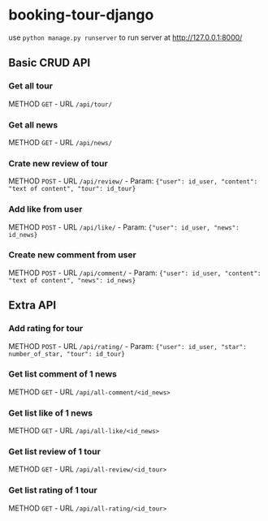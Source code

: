 # booking-tour-django

use `python manage.py runserver` to run server at http://127.0.0.1:8000/

## Basic CRUD API
### Get all tour
METHOD `GET` - URL `/api/tour/`

### Get all news
METHOD `GET` - URL `/api/news/`

### Crate new review of tour
METHOD `POST` - URL `/api/review/` - Param: `{"user": id_user, "content": "text of content", "tour": id_tour}`

### Add like from user 
METHOD `POST` - URL `/api/like/` - Param: `{"user": id_user, "news": id_news}`

### Create new comment from user 
METHOD `POST` - URL `/api/comment/` - Param: `{"user": id_user, "content": "text of content", "news": id_news}`

## Extra API
### Add rating for tour 
METHOD `POST` - URL `/api/rating/` - Param: `{"user": id_user, "star": number_of_star, "tour": id_tour}`

### Get list comment of 1 news
METHOD `GET` - URL `/api/all-comment/<id_news>`

### Get list like of 1 news
METHOD `GET` - URL `/api/all-like/<id_news>`

### Get list review of 1 tour
METHOD `GET` - URL `/api/all-review/<id_tour>`

### Get list rating of 1 tour
METHOD `GET` - URL `/api/all-rating/<id_tour>`
